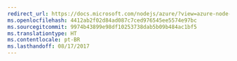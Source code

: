 ```yaml
---
redirect_url: https://docs.microsoft.com/nodejs/azure/?view=azure-node-2.0.0
ms.openlocfilehash: 4412ab2f02d84ad087c7ced976545ee5574e97bc
ms.sourcegitcommit: 9974b43899e98df10253738dab5b09b484ac1bf5
ms.translationtype: HT
ms.contentlocale: pt-BR
ms.lasthandoff: 08/17/2017
---
```

